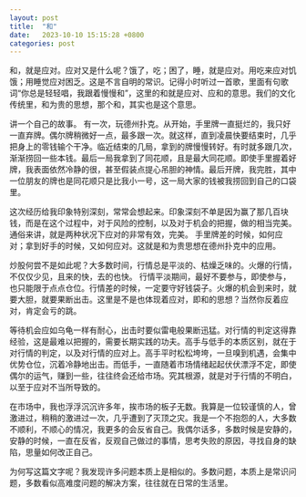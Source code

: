 ```yaml
---
layout: post
title:  "和"
date:   2023-10-10 15:15:28 +0800
categories: post
---
```


和，就是应对。应对又是什么呢？饿了，吃；困了，睡，就是应对。用吃来应对饥饿；用睡觉应对困乏。这是不言自明的常识。记得小时听过一首歌，里面有句歌词“你总是轻轻唱，我跟着慢慢和”，这里的和就是应对、应和的意思。我们的文化传统里，和为贵的思想，那个和，其实也是这个意思。

讲一个自己的故事。
有一次，玩德州扑克。从开始，手里牌一直挺烂的，我只好一直弃牌。偶尔牌稍微好一点，最多跟一次。就这样，直到凌晨快要结束时，几乎把身上的零钱输个干净。临近结束的几局，拿到的牌慢慢转好。有时就多跟几次，渐渐捞回一些本钱。最后一局我拿到了同花顺，且是最大同花顺。即使手里握着好牌，我表面依然冷静的很，甚至假装点提心吊胆的神情。最后开牌，我完胜，其中一位朋友的牌也是同花顺只是比我小一号，这一局大家的钱被我捞回到自己的口袋里。

这次经历给我印象特别深刻，常常会想起来。印象深刻不单是因为赢了那几百块钱，而是在这个过程中，对于风险的控制，以及对于机会的把握，做的相当完美。通俗来讲，就是两种状况下应对的非常有效，完美。 手里牌差的时候，如何应对；拿到好手的时候，又如何应对。这就是和为贵思想在德州扑克中的应用。

炒股何尝不是如此呢？大多数时间，行情总是平淡的、枯燥乏味的。火爆的行情，不仅仅少见，且来的快，去的也快。 行情平淡期间，最好不要参与，即使参与，也只能限于点点仓位。行情差的时候，一定要守好钱袋子。火爆的机会到来时，就要大胆，就要果断出击。这里是不是也体现着应对，即和的思想？当然你反着应对，肯定会亏的跳。

等待机会应如乌龟一样有耐心，出击时要似雷电般果断迅猛。对行情的判定这得靠经验，这是最难以把握的，需要长期实践的功夫。高手与低手的本质区别，就在于对行情的判定，以及对行情的应对上。高手平时松松垮垮，一旦嗅到机遇，会集中优势仓位，沉着冷静地出击。而低手，一直随着市场情绪起起伏伏漂浮不定，即使偶尔的运气，赚到一些，往往终会还给市场。究其根源，就是对于行情的不明白，以至于应对不当所导致的。

在市场中，我也浮浮沉沉许多年，挨市场的板子无数。我算是一位较谨慎的人，曾激进过，稍稍的激进过一次，几乎遭到了灭顶之灾。我是一个不抱怨的人，大多数不顺利，不顺心的情况，我更多的会反省自己。我偶尔话多，多数时候是安静的，安静的时候，一直在反省，反观自己做过的事情，思考失败的原因，寻找自身的缺陷，思量如何改正自己。

为何写这篇文字呢？我发现许多问题本质上是相似的。多数问题，本质上是常识问题，多数看似高难度问题的解决方案，往往就在日常的生活里。
